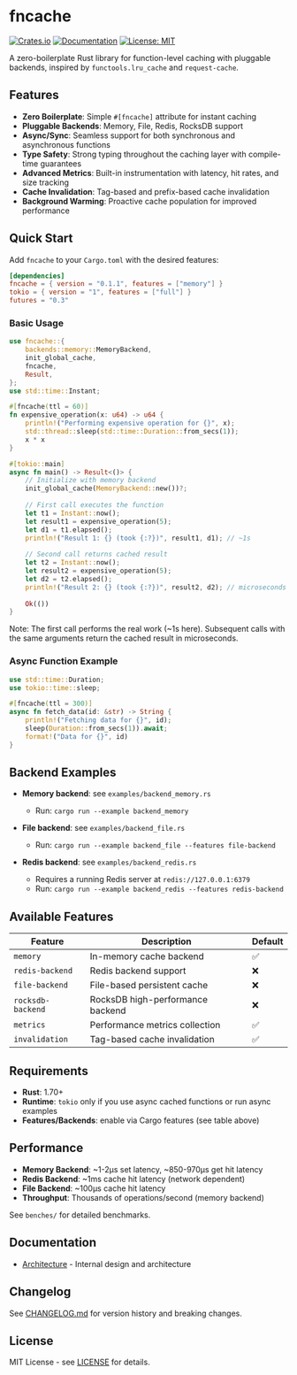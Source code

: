 # fncache

[![Crates.io](https://img.shields.io/crates/v/fncache.svg)](https://crates.io/crates/fncache)
[![Documentation](https://docs.rs/fncache/badge.svg)](https://docs.rs/fncache)
[![License: MIT](https://img.shields.io/badge/License-MIT-yellow.svg)](https://opensource.org/licenses/MIT)

A zero-boilerplate Rust library for function-level caching with pluggable backends, inspired by `functools.lru_cache` and `request-cache`.

## Features

- **Zero Boilerplate**: Simple `#[fncache]` attribute for instant caching
- **Pluggable Backends**: Memory, File, Redis, RocksDB support
- **Async/Sync**: Seamless support for both synchronous and asynchronous functions
- **Type Safety**: Strong typing throughout the caching layer with compile-time guarantees
- **Advanced Metrics**: Built-in instrumentation with latency, hit rates, and size tracking
- **Cache Invalidation**: Tag-based and prefix-based cache invalidation
- **Background Warming**: Proactive cache population for improved performance

## Quick Start

Add `fncache` to your `Cargo.toml` with the desired features:

```toml
[dependencies]
fncache = { version = "0.1.1", features = ["memory"] }
tokio = { version = "1", features = ["full"] }
futures = "0.3"
```

### Basic Usage

```rust
use fncache::{
    backends::memory::MemoryBackend,
    init_global_cache,
    fncache,
    Result,
};
use std::time::Instant;

#[fncache(ttl = 60)]
fn expensive_operation(x: u64) -> u64 {
    println!("Performing expensive operation for {}", x);
    std::thread::sleep(std::time::Duration::from_secs(1));
    x * x
}

#[tokio::main]
async fn main() -> Result<()> {
    // Initialize with memory backend
    init_global_cache(MemoryBackend::new())?;
    
    // First call executes the function
    let t1 = Instant::now();
    let result1 = expensive_operation(5);
    let d1 = t1.elapsed();
    println!("Result 1: {} (took {:?})", result1, d1); // ~1s
    
    // Second call returns cached result
    let t2 = Instant::now();
    let result2 = expensive_operation(5);
    let d2 = t2.elapsed();
    println!("Result 2: {} (took {:?})", result2, d2); // microseconds
    
    Ok(())
}
```

Note: The first call performs the real work (~1s here). Subsequent calls with the same arguments return the cached result in microseconds.

### Async Function Example

```rust
use std::time::Duration;
use tokio::time::sleep;

#[fncache(ttl = 300)]
async fn fetch_data(id: &str) -> String {
    println!("Fetching data for {}", id);
    sleep(Duration::from_secs(1)).await;
    format!("Data for {}", id)
}
```

## Backend Examples

- **Memory backend**: see `examples/backend_memory.rs`
  - Run: `cargo run --example backend_memory`

- **File backend**: see `examples/backend_file.rs`
  - Run: `cargo run --example backend_file --features file-backend`

- **Redis backend**: see `examples/backend_redis.rs`
  - Requires a running Redis server at `redis://127.0.0.1:6379`
  - Run: `cargo run --example backend_redis --features redis-backend`

## Available Features

| Feature | Description | Default |
|---------|-------------|----------|
| `memory` | In-memory cache backend | ✅ |
| `redis-backend` | Redis backend support | ❌ |
| `file-backend` | File-based persistent cache | ❌ |
| `rocksdb-backend` | RocksDB high-performance backend | ❌ |
| `metrics` | Performance metrics collection | ✅ |
| `invalidation` | Tag-based cache invalidation | ✅ |

## Requirements

- **Rust**: 1.70+
- **Runtime**: `tokio` only if you use async cached functions or run async examples
- **Features/Backends**: enable via Cargo features (see table above)

## Performance

- **Memory Backend**: ~1-2μs set latency, ~850-970μs get hit latency
- **Redis Backend**: ~1ms cache hit latency (network dependent)
- **File Backend**: ~100μs cache hit latency
- **Throughput**: Thousands of operations/second (memory backend)

See `benches/` for detailed benchmarks.

## Documentation

- [Architecture](ARCHITECTURE.md) - Internal design and architecture

## Changelog

See [CHANGELOG.md](CHANGELOG.md) for version history and breaking changes.

## License

MIT License - see [LICENSE](LICENSE) for details.
